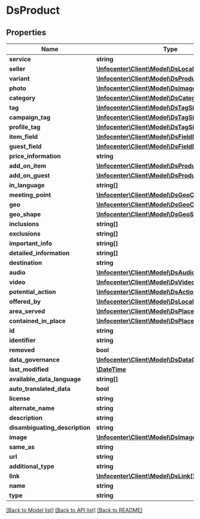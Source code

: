 # DsProduct

## Properties
Name | Type | Description | Notes
------------ | ------------- | ------------- | -------------
**service** | **string** |  | [optional] 
**seller** | [**\Infocenter\Client\Model\DsLocalBusinessMember**](DsLocalBusinessMember.md) |  | [optional] 
**variant** | [**\Infocenter\Client\Model\DsProductVariant[]**](DsProductVariant.md) |  | [optional] 
**photo** | [**\Infocenter\Client\Model\DsImageObjectSimplex[]**](DsImageObjectSimplex.md) |  | [optional] 
**category** | [**\Infocenter\Client\Model\DsCategorySimplex[]**](DsCategorySimplex.md) |  | [optional] 
**tag** | [**\Infocenter\Client\Model\DsTagSimplex[]**](DsTagSimplex.md) |  | [optional] 
**campaign_tag** | [**\Infocenter\Client\Model\DsTagSimplex[]**](DsTagSimplex.md) |  | [optional] 
**profile_tag** | [**\Infocenter\Client\Model\DsTagSimplex[]**](DsTagSimplex.md) |  | [optional] 
**item_field** | [**\Infocenter\Client\Model\DsFieldDefinition[]**](DsFieldDefinition.md) |  | [optional] 
**guest_field** | [**\Infocenter\Client\Model\DsFieldDefinition[]**](DsFieldDefinition.md) |  | [optional] 
**price_information** | **string** |  | [optional] 
**add_on_item** | [**\Infocenter\Client\Model\DsProductAddOn[]**](DsProductAddOn.md) |  | [optional] 
**add_on_guest** | [**\Infocenter\Client\Model\DsProductAddOn[]**](DsProductAddOn.md) |  | [optional] 
**in_language** | **string[]** |  | [optional] 
**meeting_point** | [**\Infocenter\Client\Model\DsGeoCoordinates[]**](DsGeoCoordinates.md) |  | [optional] 
**geo** | [**\Infocenter\Client\Model\DsGeoCoordinates**](DsGeoCoordinates.md) |  | [optional] 
**geo_shape** | [**\Infocenter\Client\Model\DsGeoShape**](DsGeoShape.md) |  | [optional] 
**inclusions** | **string[]** |  | [optional] 
**exclusions** | **string[]** |  | [optional] 
**important_info** | **string[]** |  | [optional] 
**detailed_information** | **string[]** |  | [optional] 
**destination** | **string** |  | [optional] 
**audio** | [**\Infocenter\Client\Model\DsAudioObjectSimplex[]**](DsAudioObjectSimplex.md) |  | [optional] 
**video** | [**\Infocenter\Client\Model\DsVideoObjectSimplex[]**](DsVideoObjectSimplex.md) |  | [optional] 
**potential_action** | [**\Infocenter\Client\Model\DsAction[]**](DsAction.md) |  | [optional] 
**offered_by** | [**\Infocenter\Client\Model\DsLocalBusinessMember**](DsLocalBusinessMember.md) |  | [optional] 
**area_served** | [**\Infocenter\Client\Model\DsPlaceMember**](DsPlaceMember.md) |  | [optional] 
**contained_in_place** | [**\Infocenter\Client\Model\DsPlaceSimplex[]**](DsPlaceSimplex.md) |  | [optional] 
**id** | **string** |  | [optional] 
**identifier** | **string** |  | [optional] 
**removed** | **bool** |  | [optional] 
**data_governance** | [**\Infocenter\Client\Model\DsDataGovernance**](DsDataGovernance.md) |  | [optional] 
**last_modified** | [**\DateTime**](\DateTime.md) |  | [optional] 
**available_data_language** | **string[]** |  | [optional] 
**auto_translated_data** | **bool** |  | [optional] 
**license** | **string** |  | [optional] 
**alternate_name** | **string** |  | [optional] 
**description** | **string** |  | [optional] 
**disambiguating_description** | **string** |  | [optional] 
**image** | [**\Infocenter\Client\Model\DsImageObjectSimplex**](DsImageObjectSimplex.md) |  | [optional] 
**same_as** | **string** |  | [optional] 
**url** | **string** |  | [optional] 
**additional_type** | **string** |  | [optional] 
**link** | [**\Infocenter\Client\Model\DsLink[]**](DsLink.md) |  | [optional] 
**name** | **string** |  | [optional] 
**type** | **string** |  | [optional] 

[[Back to Model list]](../../README.md#documentation-for-models) [[Back to API list]](../../README.md#documentation-for-api-endpoints) [[Back to README]](../../README.md)

